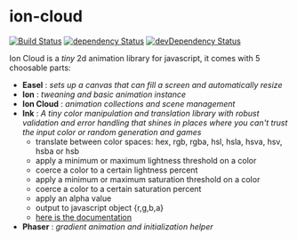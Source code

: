 # ion-cloud

[![Build Status](https://travis-ci.org/NathanielInman/ion-cloud.svg?branch=master)](https://travis-ci.org/NathanielInman/ion-cloud) [![dependency Status](https://david-dm.org/NathanielInman/ion-cloud/status.svg?style=flat)](https://david-dm.org/NathanielInman/ion-cloud) [![devDependency Status](https://david-dm.org/NathanielInman/ion-cloud/dev-status.svg?style=flat)](https://david-dm.org/NathanielInman/ion-cloud#info=devDependencies)

Ion Cloud is a *tiny* 2d animation library for javascript, it comes with 5 choosable parts:
  - **Easel** : *sets up a canvas that can fill a screen and automatically resize*
  - **Ion** : *tweaning and basic animation instance*
  - **Ion Cloud** : *animation collections and scene management*
  - **Ink** : *A tiny color manipulation and translation library with robust validation and error handling that shines in places where you can't trust the input color or random generation and games*
    - translate between color spaces: hex, rgb, rgba, hsl, hsla, hsva, hsv, hsba or hsb
    - apply a minimum or maximum lightness threshold on a color
    - coerce a color to a certain lightness percent
    - apply a minimum or maximum saturation threshold on a color
    - coerce a color to a certain saturation percent
    - apply an alpha value
    - output to javascript object {r,g,b,a}
    - [here is the documentation](https://github.com/NathanielInman/ion-cloud/tree/master/src/demo-ink)
  - **Phaser** : *gradient animation and initialization helper*
